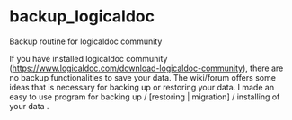 # backup_logicaldoc
Backup routine for logicaldoc community

If you have installed logicaldoc community (https://www.logicaldoc.com/download-logicaldoc-community), there are no backup functionalities to save your data. 
The wiki/forum offers some ideas that is necessary for backing up or restoring your data. 
I made an easy to use program for backing up / [restoring | migration] / installing of your data .
